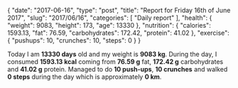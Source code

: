 {
    "date": "2017-06-16",
    "type": "post",
    "title": "Report for Friday 16th of June 2017",
    "slug": "2017\/06\/16",
    "categories": [
        "Daily report"
    ],
    "health": {
        "weight": 9083,
        "height": 173,
        "age": 13330
    },
    "nutrition": {
        "calories": 1593.13,
        "fat": 76.59,
        "carbohydrates": 172.42,
        "protein": 41.02
    },
    "exercise": {
        "pushups": 10,
        "crunches": 10,
        "steps": 0
    }
}

Today I am <strong>13330 days</strong> old and my weight is <strong>9083 kg</strong>. During the day, I consumed <strong>1593.13 kcal</strong> coming from <strong>76.59 g</strong> fat, <strong>172.42 g</strong> carbohydrates and <strong>41.02 g</strong> protein. Managed to do <strong>10 push-ups</strong>, <strong>10 crunches</strong> and walked <strong>0 steps</strong> during the day which is approximately <strong>0 km</strong>.